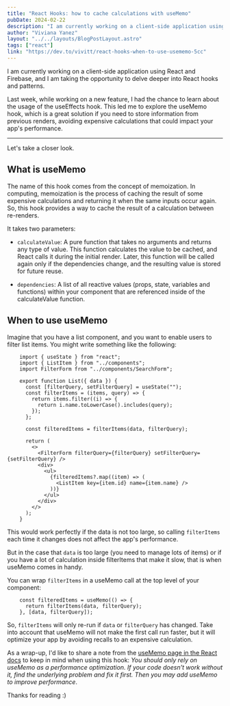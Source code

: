 ```yaml
---
title: "React Hooks: how to cache calculations with useMemo"
pubDate: 2024-02-22
description: "I am currently working on a client-side application using React and Firebase, and I am taking the opportunity to delve deeper into React hooks and patterns."
author: "Viviana Yanez"
layout: "../../layouts/BlogPostLayout.astro"
tags: ["react"]
link: "https://dev.to/vivitt/react-hooks-when-to-use-usememo-5cc"
---
```


I am currently working on a client-side application using React and Firebase, and I am taking the opportunity to delve deeper into React hooks and patterns.

Last week, while working on a new feature, I had the chance to learn about the usage of the useEffects hook. This led me to explore the useMemo hook, which is a great solution if you need to store information from previous renders, avoiding expensive calculations that could impact your app's performance.

---

Let's take a closer look.

## What is useMemo

The name of this hook comes from the concept of memoization. In computing, memoization is the process of caching the result of some expensive calculations and returning it when the same inputs occur again.
So, this hook provides a way to cache the result of a calculation between re-renders.

It takes two parameters:

- `calculateValue`: A pure function that takes no arguments and returns any type of value. This function calculates the value to be cached, and React calls it during the initial render. Later, this function will be called again only if the dependencies change, and the resulting value is stored for future reuse.

- `dependencies`: A list of all reactive values (props, state, variables and functions) within your component that are referenced inside of the calculateValue function.

## When to use useMemo

Imagine that you have a list component, and you want to enable users to filter list items. You might write something like the following:

        import { useState } from "react";
        import { ListItem } from "../components";
        import FilterForm from "../components/SearchForm";

        export function List({ data }) {
          const [filterQuery, setFilterQuery] = useState("");
          const filterItems = (items, query) => {
            return items.filter((i) => {
              return i.name.toLowerCase().includes(query);
            });
          };

          const filteredItems = filterItems(data, filterQuery);

          return (
            <>
              <FilterForm filterQuery={filterQuery} setFilterQuery={setFilterQuery} />
              <div>
                <ul>
                  {filteredItems?.map((item) => (
                    <ListItem key={item.id} name={item.name} />
                  ))}
                </ul>
              </div>
            </>
          );
        }

This would work perfectly if the data is not too large, so calling `filterItems` each time it changes does not affect the app's performance.

But in the case that `data` is too large (you need to manage lots of items) or if you have a lot of calculation inside filterItems that make it slow, that is when useMemo comes in handy.

You can wrap `filterItems` in a useMemo call at the top level of your component:

        const filteredItems = useMemo(() => {
          return filterItems(data, filterQuery);
        }, [data, filterQuery]);

So, `filterItems` will only re-run if `data` or `filterQuery` has changed. Take into account that useMemo will not make the first call run faster, but it will optimize your app by avoiding recalls to an expensive calculation.

As a wrap-up, I'd like to share a note from the [useMemo page in the React docs](https://react.dev/reference/react/useMemo) to keep in mind when using this hook: _You should only rely on useMemo as a performance optimization. If your code doesn’t work without it, find the underlying problem and fix it first. Then you may add useMemo to improve performance_.

Thanks for reading :)
